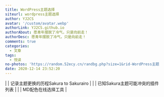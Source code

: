 ```yaml
---
title: WordPress主题选择
siteurl: wordpress主题选择
author: YJ2CS
avatar: '/custom/avatar.webp'
authorLink: YJ2CS.github.io
authorAbout: 愿青年摆脱了冷气，只是向前走！
authorDesc: 愿青年摆脱了冷气，只是向前走！
comments: true
categories:
  - 文章
tags:
  - 悦读
no-photos: 'https://random.52ecy.cn/randbg.php?size=1&rid-WordPress主题选择'
date: 2020-12-14 23:52:20
---
```


|      | 记录主题更换的历程Sakura to Sakurairo                      |
|      | 已知Sakura主题可能冲突的插件列表                           |
|      | MD配色在线选择工具                                         |
